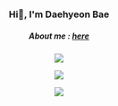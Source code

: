 <h3 align="center">
  Hi👋, I'm Daehyeon Bae
</h3>
<h5 align="center">
  About me : <a href="https://noeyheadb.github.io">here</a>
</h5>
<p align="center">
  <img src="https://hits.seeyoufarm.com/api/count/incr/badge.svg?url=https%3A%2F%2Fgithub.com%2Fnoeyheadb&count_bg=%2374AFBE&title_bg=%23555555&icon=github.svg&icon_color=%23C8E9D0&title=hits&edge_flat=false"/>
</p>

<p align="center">
  <img src="https://github-readme-stats.vercel.app/api?username=noeyheadb&count_private=True&include_all_commits=true&show_icons=true"/>
</p>
<p align="center">
  <img src="https://github-readme-stats.vercel.app/api/top-langs/?username=noeyheadb&layout=compact&exclude_repo=noeyheadb.github.io"/>
</p>

<!--
**noeyheadb/noeyheadb** is a ✨ _special_ ✨ repository because its `README.md` (this file) appears on your GitHub profile.

Here are some ideas to get you started:

- 🔭 I’m currently working on ...
- 🌱 I’m currently learning ...
- 👯 I’m looking to collaborate on ...
- 🤔 I’m looking for help with ...
- 💬 Ask me about ...
- 📫 How to reach me: ...
- 😄 Pronouns: ...
- ⚡ Fun fact: ...
-->
